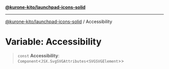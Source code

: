 [**@kurone-kito/launchpad-icons-solid**](../README.md)

***

[@kurone-kito/launchpad-icons-solid](../globals.md) / Accessibility

# Variable: Accessibility

> `const` **Accessibility**: `Component`\<`JSX.SvgSVGAttributes`\<`SVGSVGElement`\>\>
